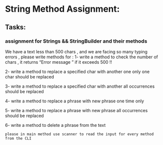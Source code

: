 # String Method Assignment:

## Tasks:

### assignment for Strings && StringBuilder and their methods

We have a text less than 500 chars , and we are facing so many typing errors , please write methods for :
1- write a method to check the number of chars , it returns “Error message ” if it exceeds 500 !!

2- write a method to replace a specified char with another one only one char should be replaced

3- write a method to replace a specified char with another all occurrences should be replaced

4- write a method to replace a phrase with new phrase one time only

5-  write a method to replace a phrase with new phrase  all occurrences should be replaced

6- write a method to delete a phrase from the text

`please in main method use scanner to read the input for every method  from the CLI`
